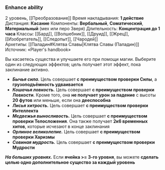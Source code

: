 ### Enhance ability

2 уровень, [[Преобразование]]
Время накладывания: **1 действие**
Дистанция: **Касание**
Компоненты: **Вербальный**, **Соматический**, **Материальный** (мех или перо Зверя)
Длительность: **Концентрация до 1 часа**
Классы: [[Бард]], [[Волшебник]], [[Друид]], [[Жрец]], [[Изобретатель]], [[Следопыт]], [[Чародей]]
Архетипы: [[Паладин#Клятва Славы|Клятва Славы (Паладин)]]
Источник: «Player's handbook»

Вы касаетесь существа и улучшаете его при помощи магии. Выберите один из следующих эффектов; цель получает этот эффект, пока заклинание активно.

- **_Бычья сила._** Цель совершает **с преимуществом проверки Силы**, а **грузоподъёмность удваивается**
- _**Кошачья ловкость.**_ Цель совершает **с преимуществом проверки Ловкости**. Кроме того, она **не получает урон за падение** с высоты **20 футов** или меньше, если она **дееспособна**
- **_Лисья хитрость._** Цель совершает **с преимуществом проверки Интеллекта**
- **_Медвежья выносливость._** Цель совершает **с преимуществом проверки Телосложения**. Она также получает **2к6 временных хитов**, которые исчезают в конце заклинания
- **_Орлиное великолепие._** Цель совершает **с преимуществом проверки Харизмы**
- **_Совиная мудрость._** Цель совершает **с преимуществом проверки Мудрости**

**_На больших уровнях._** Если **ячейка >= 3-го уровня**, вы можете **сделать целью одно дополнительное существо за каждый уровень**
